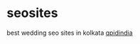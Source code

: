# seosites
</h1>best wedding seo sites in kolkata</h1>
<a href="https://qpidindia.in/">qpidindia</a>
